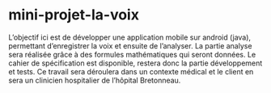 # mini-projet-la-voix
L’objectif ici est de développer une application mobile sur android (java), permettant d’enregistrer la voix et ensuite de l’analyser. La partie analyse sera réalisée grâce à des formules mathématiques qui seront données. Le cahier de spécification est disponible, restera donc la partie développement et tests. Ce travail sera déroulera dans un contexte médical et le client en sera un clinicien hospitalier  de l’hôpital Bretonneau. 
